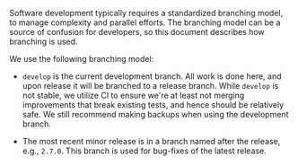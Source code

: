 Software development typically requires a standardized branching model, to manage complexity and parallel efforts.
The branching model can be a source of confusion for developers, so this document describes how branching is used.

We use the following branching model:

* `develop` is the current development branch. All work is done here, and upon
  release it will be branched to a release branch. While `develop` is not
  stable, we utilize CI to ensure we're at least not merging improvements that
  break existing tests, and hence should be relatively safe. We still recommend
  making backups when using the development branch.

* The most recent minor release is in a branch named after the release, e.g., `2.7.0`.
  This branch is used for bug-fixes of the latest release.
